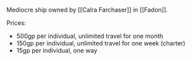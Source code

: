 Mediocre ship owned by [[Calra Farchaser]] in [[Fadon]].

Prices:
- 500gp per individual, unlimited travel for one month
- 150gp per individual, unlimited travel for one week (charter)
- 15gp per individual, one way